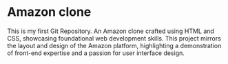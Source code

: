 # Amazon clone
This is my first Git Repository.
   An Amazon clone crafted using HTML and CSS, showcasing foundational web development skills. This project mirrors the layout and design of the Amazon platform, highlighting a demonstration of front-end expertise and a passion for user interface design.
